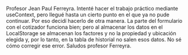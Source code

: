 Profesor Jean Paul Ferreyra.
   Intenté hacer el trabajo práctico mediante useContext, pero llegué hasta un cierto punto en el que ya no pude continuar. 
   Por eso decidí hacerlo de otra manera. La parte del formulario con el cotizador funciona bien; pero al almacenar los datos en el LocalStorage se almacenan los factores y no la propiedad y ubicación elegida y, por lo tanto, en la tabla de historial no salen esos datos. No sé cómo corregir ese error.
             Saludos profesor Ferreyra.
